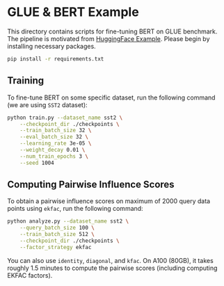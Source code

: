 # GLUE & BERT Example

This directory contains scripts for fine-tuning BERT on GLUE benchmark. The pipeline is motivated from [HuggingFace Example](https://github.com/huggingface/transformers/tree/main/examples/pytorch/text-classification).
Please begin by installing necessary packages.
```bash
pip install -r requirements.txt
```

## Training

To fine-tune BERT on some specific dataset, run the following command (we are using `SST2` dataset):
```bash
python train.py --dataset_name sst2 \
    --checkpoint_dir ./checkpoints \
    --train_batch_size 32 \
    --eval_batch_size 32 \
    --learning_rate 3e-05 \
    --weight_decay 0.01 \
    --num_train_epochs 3 \
    --seed 1004
```

## Computing Pairwise Influence Scores

To obtain a pairwise influence scores on maximum of 2000 query data points using `ekfac`, run the following command:
```bash
python analyze.py --dataset_name sst2 \
    --query_batch_size 100 \
    --train_batch_size 512 \
    --checkpoint_dir ./checkpoints \
    --factor_strategy ekfac
```
You can also use `identity`, `diagonal`, and `kfac`. On A100 (80GB), it takes roughly 1.5 minutes to compute the 
pairwise scores (including computing EKFAC factors).

